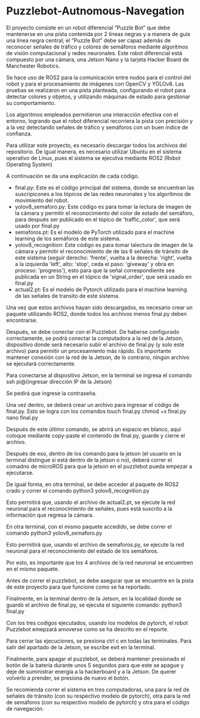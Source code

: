# Puzzlebot-Autnomous-Navegation

El proyecto consiste en un robot diferencial “Puzzle Bot” que  debe mantenerse en una pista contenida por 2 líneas negras y a manera de guía una línea negra central; el “Puzzle Bot” debe ser capaz además de  reconocer señales de tráfico y colores de semáforos mediante algoritmos de visión computacional y redes neuronales. Este robot diferencial está compuesto por una cámara, una Jetson Nano y la tarjeta Hacker Board de Manchester Robotics. 

Se hace uso de ROS2 para la comunicación entre nodos para el control del robot y para el procesamiento de imágenes con OpenCV y YOLOv8. Las pruebas se realizaron en una pista planteada, configurando el robot para detectar colores y objetos, y utilizando máquinas de estado para gestionar su comportamiento.

Los algoritmos empleados permitieron una interacción efectiva con el entorno, logrando que el robot diferencial recorriera la pista con precisión y a la vez detectando señales de tráfico y semáforos con un buen índice de confianza. 

Para utilizar este proyecto, es necesario descargar todos los archivos del repositorio. 
De igual manera, es necesario utilizar Ubuntu en el sistema operativo de Linux, pues el sistema se ejecutva mediante ROS2 (Robot Operating System)

A continuación se da una explicación de cada código.
- final.py: Este es el código principal del sistema, donde se encuentran las suscripicones a los tópicos de las redes neuronales y los algoritmos de movimiento del robot.
- yolov8_semaforo.py: Este código es para tomar la lectura de imagen de la cámara y permitir el reconocimiento del color de estado del semáforo, para después ser publicado en el tópico de 'traffic_color', que será usado por final.py
- semaforos.pt: Es el modelo de PyTorch utilizado para el machine learning de los semáforos de este sistema.
- yolov8_recognition: Este código es para tomar lalectura de imagen de la cámara y permitir el reconocimiento de de las 6 señales de tránsito de este sistema (seguir derecho: 'frente', vuelta a la derecha: 'right', vuelta a la izquierda 'left', alto: 'stop', ceda el paso: 'giveway' y obra en proceso: 'progress'), esto para que la señal correspondiente sea publicada en un String en el tópico de 'signal_order', que será usado en final.py
- actual2.pt: Es el modelo de Pytorch utilizado para el machine learning de las señales de transito de este sistema.

Una vez que estos archivos hayan sido descargados, es necesario crear un paquete utilizando ROS2, donde todos los archivos menos final.py deben encontrarse.

Después, se debe conectar con el Puzzlebot.
De haberse configurado correctamente, se podrá conectar la computadora a la red de la Jetson, dispositivo donde será necesario subir el archivo de final.py (y solo este archivo) para permitir un procesamiento más rápido.
Es importante mantener conexión con la red de la Jetson, de lo contrario, ningún archivo se ejecutará correctamente.

Para conectarse al dispositivo Jetson, en la terminal se ingresa el comando
ssh pi@(ingresar dirección IP de la Jetson)

Se pedirá que ingrese la contraseña.

Una vez dentro, se deberá crear un archivo para ingresar el código de final.py. Esto se logra con los comandos
touch final.py
chmod +x final.py
nano final.py

Después de este último comando, se abrirá un espacio en blanco, aquí coloque mediante copy-paste el contenido de final.py, guarde y cierre el archivo.

Después de eso, dentro de los comando para la jetson (el usuario en la terminal distingue si está dentro de la jetson o no), deberá correr el comadno de microROS para que la jetson en el puzzlebot pueda empezar a ejecutarse. 

De igual forma, en otra terminal, se debe acceder al paquete de ROS2 crado y correr el comando
python3 yolov8_recognition.py

Esto permitirá que, usando el archivo de actual2.pt, se ejecute la red neuronal para el reconocimiento de señales, pues está suscrito a la información que regresa la cámara.

En otra terminal, con el mismo paquete accedido, se debe correr el comando
python3 yolov8_semaforo.py

Esto permitirá que, usando el archivo de semaforos.py, se ejecute la red neuronal para el reconocimiento del estado de los semáforos.

Por esto, es importante que los 4 archivos de la red neuronal se encuentren en el mismo paquete. 

Antes de correr el puzzlebot, se debe asegurar que se encuentre en la pista de este proyecto para que funcione como se ha reportado.

Finalmente, en la terminal dentro de la Jetson, en la localidad donde se guardó el archivo de final.py, se ejecuta el siguiente comando:
python3 final.py

Con los tres codigos ejecutados, usando los modelos de pytorch, el robot Puzzlebot emepzará amoverse como se ha descrito en el reporte. 

Para cerrar las ejecuciones, se presiona ctrl c en todas las terminales. Para salir del apartado de la Jetson, se escribe exit en la terminal. 

Finalmente, para apagar el puzzlebot, se deberá mantener presionado el botón de la batería durante unos 5 segundos para que este se apague y deje de suministrar energía a la hackerboard y a la Jetson. De querer volverlo a prender, se presiona de nuevo el botón. 

Se recomienda correr el sistema en tres computadoras, una para la red de señales de tránsito (con su respectivo modelo de pytorch), otra para la red de semáforos (con su respectivo modelo de pytorch) y otra para el código de navegación. 
